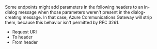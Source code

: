 Some endpoints might add parameters in the following headers to an in-dialog message when those parameters weren't present in the dialog-creating message. In that case, Azure Communications Gateway will strip them, because this behavior isn't permitted by RFC 3261.

* Request URI
* To header
* From header